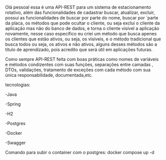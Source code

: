 Olá pessoal essa é uma API-REST para um sistema de estacionamento rotativo, além das funcionalidades de cadastrar buscar, atualizar, excluir, possui as funcionalidades de buscar por parte do nome, buscar por ´parte da placa, os métodos que pode  ocultar o cliente, ou seja exclui o cliente da aplicação mas não do banco de dados, e torna o cliente visível a aplicação novamente, nesse caso específico eu criei um método que busca apenes os clientes que estão ativos, ou seja, os visíveis, e o método tradicional que busca todos ou seja, os ativos e não ativos, alguns desses métodos são a título de aprendizado, pois acredito que será útil em aplicações futuras.

Como sempre API-REST feita com boas práticas como nomes de variáveis e métodos condizentes com suas funções, separações entre camadas , DTOs, validações, tratamento de exceções com cada método com sua única responsabilidade, documentada,etc.

tecnologias:

-Java

-Spring

-H2

-Postgres

-Docker

-Swagger

Comando para subir o container com  o postgres: docker compose up -d
